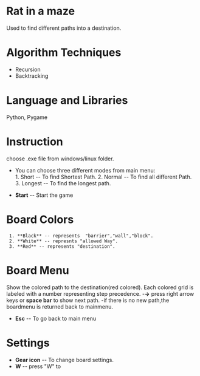 # Rat in a maze #
 Used to find different paths into a destination.
 
# Algorithm Techniques #
 - Recursion
 - Backtracking
# Language and Libraries #
 Python, Pygame
 
# Instruction #
choose .exe file from windows/linux folder.
- You can choose three different modes from main menu:   
        1. Short -- To find Shortest Path.
        2. Normal -- To find all different Path.  
        3. Longest -- To find the longest path.  

- **Start** -- Start the game
# Board Colors #
     1. **Black** -- represents  "barrier","wall","block".
     2. **White** -- represnts "allowed Way".
     3. **Red** -- represents "destination".

# Board Menu #
Show the colored path to the destination(red colored).
Each colored grid is labeled with a number representing step precedence.
-**->** press right arrow keys or **space bar** to show next path.
-if there is no new path,the boardmenu is returned back to mainmenu.
- **Esc** -- To go back to main menu

# Settings #
- **Gear icon** -- To change board settings.
- **W** -- press "W" to  
